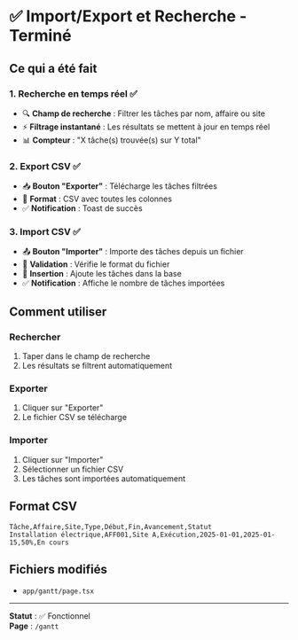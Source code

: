 # ✅ Import/Export et Recherche - Terminé

## Ce qui a été fait

### 1. Recherche en temps réel ✅
- 🔍 **Champ de recherche** : Filtrer les tâches par nom, affaire ou site
- ⚡ **Filtrage instantané** : Les résultats se mettent à jour en temps réel
- 📊 **Compteur** : "X tâche(s) trouvée(s) sur Y total"

### 2. Export CSV ✅
- 📥 **Bouton "Exporter"** : Télécharge les tâches filtrées
- 📄 **Format** : CSV avec toutes les colonnes
- ✅ **Notification** : Toast de succès

### 3. Import CSV ✅
- 📤 **Bouton "Importer"** : Importe des tâches depuis un fichier
- 🔄 **Validation** : Vérifie le format du fichier
- 💾 **Insertion** : Ajoute les tâches dans la base
- ✅ **Notification** : Affiche le nombre de tâches importées

## Comment utiliser

### Rechercher
1. Taper dans le champ de recherche
2. Les résultats se filtrent automatiquement

### Exporter
1. Cliquer sur "Exporter"
2. Le fichier CSV se télécharge

### Importer
1. Cliquer sur "Importer"
2. Sélectionner un fichier CSV
3. Les tâches sont importées automatiquement

## Format CSV

```csv
Tâche,Affaire,Site,Type,Début,Fin,Avancement,Statut
Installation électrique,AFF001,Site A,Exécution,2025-01-01,2025-01-15,50%,En cours
```

## Fichiers modifiés

- `app/gantt/page.tsx`

---

**Statut** : ✅ Fonctionnel  
**Page** : `/gantt`

